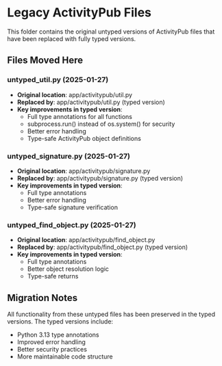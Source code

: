 # Legacy ActivityPub Files

This folder contains the original untyped versions of ActivityPub files that have been replaced with fully typed versions.

## Files Moved Here

### untyped_util.py (2025-01-27)
- **Original location**: app/activitypub/util.py
- **Replaced by**: app/activitypub/util.py (typed version)
- **Key improvements in typed version**:
  - Full type annotations for all functions
  - subprocess.run() instead of os.system() for security
  - Better error handling
  - Type-safe ActivityPub object definitions

### untyped_signature.py (2025-01-27)
- **Original location**: app/activitypub/signature.py  
- **Replaced by**: app/activitypub/signature.py (typed version)
- **Key improvements in typed version**:
  - Full type annotations
  - Better error handling
  - Type-safe signature verification

### untyped_find_object.py (2025-01-27)
- **Original location**: app/activitypub/find_object.py
- **Replaced by**: app/activitypub/find_object.py (typed version)
- **Key improvements in typed version**:
  - Full type annotations
  - Better object resolution logic
  - Type-safe returns

## Migration Notes

All functionality from these untyped files has been preserved in the typed versions.
The typed versions include:
- Python 3.13 type annotations
- Improved error handling
- Better security practices
- More maintainable code structure